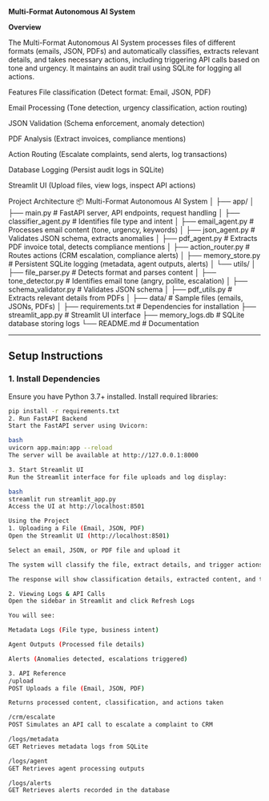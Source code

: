 **Multi-Format Autonomous AI System**

**Overview**

The Multi-Format Autonomous AI System processes files of different formats (emails, JSON, PDFs) and automatically classifies, extracts relevant details, and takes necessary actions, including triggering API calls based on tone and urgency. It maintains an audit trail using SQLite for logging all actions.

Features
File classification (Detect format: Email, JSON, PDF)

Email Processing (Tone detection, urgency classification, action routing)

JSON Validation (Schema enforcement, anomaly detection)

PDF Analysis (Extract invoices, compliance mentions)

Action Routing (Escalate complaints, send alerts, log transactions)

Database Logging (Persist audit logs in SQLite)

Streamlit UI (Upload files, view logs, inspect API actions)

Project Architecture
📦 Multi-Format Autonomous AI System
│
├── app/
│   ├── main.py               # FastAPI server, API endpoints, request handling
│   ├── classifier_agent.py   # Identifies file type and intent
│   ├── email_agent.py        # Processes email content (tone, urgency, keywords)
│   ├── json_agent.py         # Validates JSON schema, extracts anomalies
│   ├── pdf_agent.py          # Extracts PDF invoice total, detects compliance mentions
│   ├── action_router.py      # Routes actions (CRM escalation, compliance alerts)
│   ├── memory_store.py       # Persistent SQLite logging (metadata, agent outputs, alerts)
│   └── utils/
│       ├── file_parser.py    # Detects format and parses content
│       ├── tone_detector.py  # Identifies email tone (angry, polite, escalation)
│       ├── schema_validator.py  # Validates JSON schema
│       ├── pdf_utils.py      # Extracts relevant details from PDFs
│
├── data/                     # Sample files (emails, JSONs, PDFs)
│
├── requirements.txt          # Dependencies for installation
├── streamlit_app.py          # Streamlit UI interface
├── memory_logs.db            # SQLite database storing logs
└── README.md                 # Documentation

---

## Setup Instructions

### 1. Install Dependencies
Ensure you have Python 3.7+ installed. Install required libraries:
```bash
pip install -r requirements.txt
2. Run FastAPI Backend
Start the FastAPI server using Uvicorn:

bash
uvicorn app.main:app --reload
The server will be available at http://127.0.0.1:8000

3. Start Streamlit UI
Run the Streamlit interface for file uploads and log display:

bash
streamlit run streamlit_app.py
Access the UI at http://localhost:8501

Using the Project
1. Uploading a File (Email, JSON, PDF)
Open the Streamlit UI (http://localhost:8501)

Select an email, JSON, or PDF file and upload it

The system will classify the file, extract details, and trigger actions if required

The response will show classification details, extracted content, and triggered API calls

2. Viewing Logs & API Calls
Open the sidebar in Streamlit and click Refresh Logs

You will see:

Metadata Logs (File type, business intent)

Agent Outputs (Processed file details)

Alerts (Anomalies detected, escalations triggered)

3. API Reference
/upload
POST Uploads a file (Email, JSON, PDF)

Returns processed content, classification, and actions taken

/crm/escalate
POST Simulates an API call to escalate a complaint to CRM

/logs/metadata
GET Retrieves metadata logs from SQLite

/logs/agent
GET Retrieves agent processing outputs

/logs/alerts
GET Retrieves alerts recorded in the database
